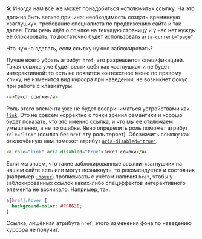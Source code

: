 🛠 Иногда нам всё же может понадобиться «отключить» ссылку. На это должна быть веская причина: необходимость создать временную «заглушку», требование специалиста по продвижению сайта и так далее. Если речь идёт о ссылке на текущую страницу и у нас нет нужды её блокировать, то достаточно будет использовать [`aria-current="page"`](/a11y/aria-current/).

Что нужно сделать, если ссылку нужно заблокировать?

Лучше всего убрать атрибут `href`, это разрешается спецификацией. Такая ссылка уже будет вести себя как «заглушка» и не будет интерактивной: то есть не появится контекстное меню по правому клику, не изменится вид курсора при наведении, не возникнет фокус при работе с клавиатуры.

```html
<a>Текст ссылки</a>
```

Роль этого элемента уже не будет восприниматься устройствами как [`link`](/a11y/role-link/). Это не совсем корректно с точки зрения семантики и хорошо будет показать, что это именно ссылка, и что мы её отключаем умышленно, а не по ошибке. Явно определить роль поможет атрибут `role="link"` (ссылка без `href` эту роль теряет). Обозначить ссылку как отключённую нам поможет атрибут [`aria-disabled="true"`](/a11y/aria-disabled/).

```html
<a role="link" aria-disabled="true">Текст ссылки</a>
```

Если мы знаем, что такие заблокированные ссылки-«заглушки» на нашем сайте есть или могут возникнуть, то рекомендуется и состояния (например [`:hover`](/css/hover/)) прописывать с учётом наличия `href`, чтобы у заблокированных ссылок каких-либо спецэффектов интерактивного элемента не возникало. Например, так:

```css
a[href]:hover {
  background-color: #FF8630;
}
```

Ссылка, лишённая атрибута `href`, этого изменения фона по наведению курсора не получит.
